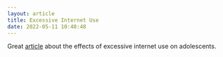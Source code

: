```yaml
---
layout: article
title: Excessive Internet Use
date: 2022-05-11 10:40:48
---
```

Great [article](https://onlinelibrary.wiley.com/doi/10.1111/apa.15528) about the effects of excessive internet use on adolescents.